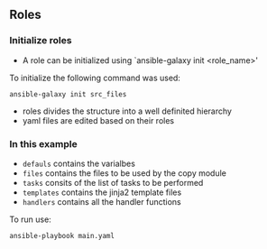 ## Roles

### Initialize roles
- A role can be initialized using `ansible-galaxy init <role_name>'

To initialize the following command was used:
```
ansible-galaxy init src_files
```

- roles divides the structure into a well definited hierarchy
- yaml files are edited based on their roles

### In this example
- `defauls` contains the varialbes
- `files` contains the files to be used by the copy module
- `tasks` consits of the list of tasks to be performed
- `templates` contains the jinja2 template files
- `handlers` contains all the handler functions

To run use:
```
ansible-playbook main.yaml
```
